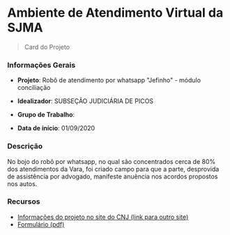 # Ambiente de Atendimento Virtual da SJMA

> Card do Projeto

<!-- tabs:start -->
### **Informações Gerais**

- **Projeto**: Robô de atendimento por whatsapp "Jefinho" -
módulo conciliação
  
- **Idealizador**: SUBSEÇÃO JUDICIÁRIA DE PICOS
  
- **Grupo de Trabalho**: 

- **Data de início**: 01/09/2020
  
### **Descrição**
No bojo do robô por whatsapp, no qual são concentrados cerca de 80% dos atendimentos da Vara, foi criado campo para que a parte, desprovida de assistência por advogado, manifeste anuência nos acordos propostos nos autos.

### **Recursos**

- [Informações do projeto no site do CNJ (link para outro site)](https://boaspraticas.cnj.jus.br/pratica/450)
- [Formulário (pdf)](https://boaspraticas.cnj.jus.br/public/generate-public-pdf/450)

<!-- tabs:end -->